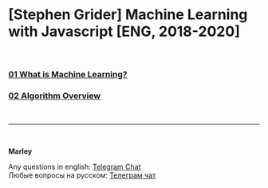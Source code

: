 # [Stephen Grider] Machine Learning with Javascript [ENG, 2018-2020]

<br/>

### [01 What is Machine Learning?](./01-What-is-Machine-Learning.md)

### [02 Algorithm Overview](./02-Algorithm-Overview.md)

<br/>

---

<br/>

**Marley**

Any questions in english: <a href="https://jsdev.org/chat/">Telegram Chat</a>  
Любые вопросы на русском: <a href="https://jsdev.ru/chat/">Телеграм чат</a>
